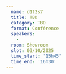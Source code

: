 ```yaml
---
  name: d1t2s7
  title: TBD
  category: TBD
  format: Conférence
  speakers: 
    - 
  room: Showroom
  slot: 03/10/2025
  time_start: '15h45'
  time_end: '16h30'
---
```

